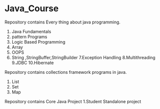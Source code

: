 # Java_Course

Repository  contains Every thing about  java programming.
1. Java Fundamentals
2. pattern Programs
3. Logic Based Programming
4. Array
5. OOPS
6. String ,StringBuffer,StringBuilder
7.Exception Handling
8.Multithreading 
9.JDBC
10.Hibernate
   

Repository contains collections framework programs in java.
1. List
2. Set
3. Map

Repository contains Core Java Project
1.Student Standalone project
